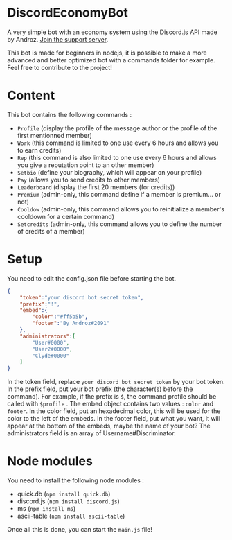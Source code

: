 # DiscordEconomyBot
A very simple bot with an economy system using the Discord.js API made by Androz. [Join the support server](https://discord.gg/sSfQ7uW).

This bot is made for beginners in nodejs, it is possible to make a more advanced and better optimized bot with a commands folder for example. Feel free to contribute to the project!

# Content
This bot contains the following commands :
  * `Profile` (display the profile of the message author or the profile of the first mentionned member)
  * `Work` (this command is limited to one use every 6 hours and allows you to earn credits)
  * `Rep` (this command is also limited to one use every 6 hours and allows you give a reputation point to an other member)
  * `Setbio` (define your biography, which will appear on your profile)
  * `Pay` (allows you to send credits to other members)
  * `Leaderboard` (display the first 20 members (for credits))
  * `Premium` (admin-only, this command define if a member is premium... or not)
  * `Cooldow` (admin-only, this command allows you to reinitialize a member's cooldown for a certain command)
  * `Setcredits` (admin-only, this command allows you to define the number of credits of a member)
  
# Setup
You need to edit the config.json file before starting the bot.
```Json
{
    "token":"your discord bot secret token",
    "prefix":"!",
    "embed":{
        "color":"#ff5b5b",
        "footer":"By Androz#2091"
    },
    "administrators":[
        "User#0000",
        "User2#0000",
        "Clyde#0000"
    ]
}
```
In the token field, replace `your discord bot secret token` by your bot token.
In the prefix field, put your bot prefix (the character(s) before the command). For example, if the prefix is `$`, the command profile should be called with `$profile` .
The embed object contains two values : `color` and `footer`. 
In the color field, put an hexadecimal color, this will be used for the color to the left of the embeds. 
In the footer field, put what you want, it will appear at the bottom of the embeds, maybe the name of your bot?
The administrators field is an array of Username#Discriminator.

# Node modules
You need to install the following node modules :
  * quick.db (`npm install quick.db`)
  * discord.js (`npm install discord.js`)
  * ms (`npm install ms`)
  * ascii-table (`npm install ascii-table`)

Once all this is done, you can start the `main.js` file!
